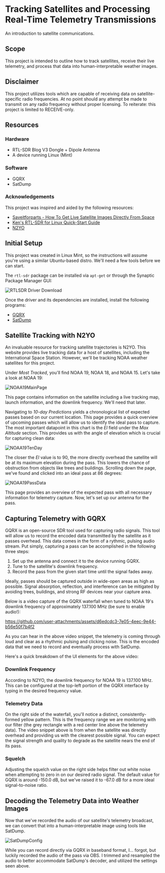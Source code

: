 # Tracking Satellites and Processing Real-Time Telemetry Transmissions
An introduction to satellite communications.

## Scope

This project is intended to outline how to track satellites, receive their live telemetry, and process that data into human-interpretable weather images.


## Disclaimer
This project utilizes tools which are capable of receiving data on satellite-specific radio frequencies. At no point should any attempt be made to transmit on any radio frequency without proper licensing. To reiterate: this project is limited to RECEIVE-only.


## Resources
### Hardware
* RTL-SDR Blog V3 Dongle + Dipole Antenna
* A device running Linux (Mint)

### Software
* GQRX
* SatDump

### Acknowledgements

This project was inspired and aided by the following resources:

* [Saveitforparts - How To Get Live Satellite Images Directly From Space](https://www.youtube.com/watch?v=icADyjm3PBE)
* [Ken's RTL-SDR for Linux Quick-Start Guide](https://ranous.wordpress.com/rtl-sdr4linux/)
* [N2YO](https://www.n2yo.com)

## Initial Setup

This project was created in Linux Mint, so the instructions will assume you're using a similar Ubuntu-based distro. We'll need a few tools before we can start.

The `rtl-sdr` package can be installed via `apt-get` or through the Synaptic Package Manager GUI:

![RTLSDR Driver Download](https://github.com/user-attachments/assets/0efd7bbe-cb07-4643-aa23-8014ffd3a3a5)

Once the driver and its dependencies are installed, install the following programs:

* [GQRX](https://github.com/gqrx-sdr/gqrx/releases)
* [SatDump](https://www.satdump.org/download/)


## Satellite Tracking with N2YO

An invaluable resource for tracking satellite trajectories is N2YO. This website provides live tracking data for a host of satellites, including the International Space Station. However, we'll be tracking NOAA weather satellites for this project. 

Under _Most Tracked_, you'll find NOAA 19, NOAA 18, and NOAA 15. Let's take a look at NOAA 19:

![NOAA19MainPage](https://github.com/user-attachments/assets/88cc1116-cfec-492c-87bc-895de256d0ec)

This page contains information on the satellite including a live tracking map, launch information, and the downlink frequency. We'll need that later.

Navigating to _10-day Predictions_ yields a chronological list of expected passes based on our current location. This page provides a quick overview of upcoming passes which will allow us to identify the ideal pass to capture. The most important datapoint in this chart is the _El_ field under the _Max Altitude_ section. This provides us with the angle of elevation which is crucial for capturing clean data:

![NOAA19TenDay](https://github.com/user-attachments/assets/b33d98a7-cb17-41b8-acd9-32291ed30664)

The closer the _El_ value is to 90, the more directly overhead the satellite will be at its maximum elevation during the pass. This lowers the chance of obstruction from objects like trees and buildings. Scrolling down the page, we've found and clicked into an ideal pass at 86 degrees:

![NOAA19PassData](https://github.com/user-attachments/assets/91057004-433c-44b2-81f8-0a6ff6df4489)

This page provides an overview of the expected pass with all necessary information for telemetry capture. Now, let's set up our antenna for the pass.

## Capturing Telemetry with GQRX

GQRX is an open-source SDR tool used for capturing radio signals. This tool will allow us to record the encoded data transmitted by the satellite as it passes overhead. This data comes in the form of a rythmic, pulsing audio stream. Put simply, capturing a pass can be accomplished in the following three steps:

1. Set up the antenna and connect it to the device running GQRX.
2. Tune to the satellite's downlink frequency.
3. Record the pass from the given start time until the signal fades away.

Ideally, passes should be captured outside in wide-open areas as high as possible. Signal absorption, reflection, and interference can be mitigated by avoiding trees, buildings, and strong RF devices near your capture area.

Below is a video capture of the GQRX waterfall when tuned to NOAA 19's downlink frequency of approximately 137.100 MHz (be sure to enable audio!):

https://github.com/user-attachments/assets/d6edcdc3-7e05-4eec-9e44-b56e50f7b4f2

As you can hear in the above video snippet, the telemetry is coming through loud and clear as a rhythmic pulsing and clicking noise. This is the encoded data that we need to record and eventually process with SatDump.

Here's a quick breakdown of the UI elements for the above video:

### Downlink Frequency

According to N2YO, the downlink frequency for NOAA 19 is 137.100 MHz. This can be configured at the top-left portion of the GQRX interface by typing in the desired frequency value.

### Telemetry Data

On the right side of the waterfall, you'll notice a distinct, consistently-formed yellow pattern. This is the frequency range we are monitoring with our filter (the grey rectangle with a red center line above the telemetry data). The video snippet above is from when the satellite was directly overhead and providing us with the clearest possible signal. You can expect the signal strength and quality to degrade as the satellite nears the end of its pass.

### Squelch

Adjusting the squelch value on the right side helps filter out white noise when attempting to zero in on our desired radio signal. The default value for GQRX is around -150.0 dB, but we've raised it to -67.0 dB for a more ideal signal-to-noise ratio. 

## Decoding the Telemetry Data into Weather Images

Now that we've recorded the audio of our satellite's telemetry broadcast, we can convert that into a human-interpretable image using tools like SatDump. 

![SatDumpConfig](https://github.com/user-attachments/assets/d4ab182a-b276-40e4-8d77-f3a5cd76a758)

While you can record directly via GQRX in baseband format, I... forgot, but luckily recorded the audio of the pass via OBS. I trimmed and resampled the audio to better accommodate SatDump's decoder, and utilized the settings seen above.

